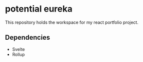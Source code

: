 # potential eureka

This repository holds the workspace for my react portfolio project.

## Dependencies

- Svelte
- Rollup
